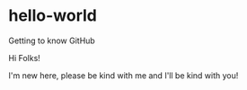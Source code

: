 # hello-world
Getting to know GitHub

Hi Folks!

I'm new here, please be kind with me and I'll be kind with you!
